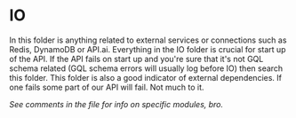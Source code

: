 # IO
In this folder is anything related to external services or connections such as Redis, DynamoDB or API.ai. Everything in the IO folder is crucial for start up of the API. If the API fails on start up and you're sure that it's not GQL schema related (GQL schema errors will usually log before IO) then search this folder. This folder is also a good indicator of external dependencies. If one fails some part of our API will fail. Not much to it.

*See comments in the file for info on specific modules, bro.*
